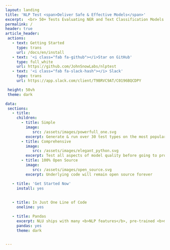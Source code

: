 ```yaml
---
layout: landing
title: 'NLP Test <span>Deliver Safe & Effective Models</span>'
excerpt:  <br> 50+ Tests Evaluating NER and Text Classification Models
permalink: /
header: true
article_header:
 actions:
   - text: Getting Started
     type: trans
     url: /docs/en/install   
   - text: '<i class="fab fa-github"></i>Star on GitHub'
     type: full_white
     url: https://github.com/JohnSnowLabs/nlptest 
   - text: '<i class="fab fa-slack-hash"></i> Slack'
     type: trans
     url: https://app.slack.com/client/T9BRVC9AT/C0196BQCDPY   

 height: 50vh
 theme: dark

data:
 sections:
   - title:
     children:
       - title: Simple
         image: 
            src: /assets/images/powerfull_one.svg
         excerpt: Generate & run over 30 test types on the most popular NLP libraries & tasks with 1 line of code
       - title: Comprehensive
         image: 
            src: /assets/images/elegant_python.svg
         excerpt: Test all aspects of model quality before going to production, and easily extend and configure test suites 
       - title: 100% Open Source
         image: 
            src: /assets/images/open_source.svg
         excerpt: Underlying code will remain open source forever  

   - title: 'Get Started Now'
     install: yes
  
  
   - title: In Just One Line of Code
     oneline: yes

   - title: Pandas
     excerpt: NLU ships with many <b>NLP features</b>, pre-trained <b>models</b> and <b>pipelines</b> <div>It takes in Pandas and outputs <b>Pandas Dataframes</b></div><div>All in <b>one line</b></div>
     pandas: yes
     theme: dark

    
---
```

